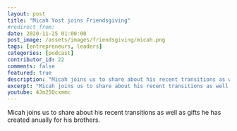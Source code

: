 ```yaml
---
layout: post
title: "Micah Yost joins Friendsgiving"
#redirect_from:
date: 2020-11-25 01:00:00
post_image: /assets/images/friendsgiving/micah.png
tags: [entrepreneurs, leaders]
categories: [podcast]
contributor_id: 22
comments: false
featured: true
description: "Micah joins us to share about his recent transitions as well as gifts he has created anually for his brothers."
excerpt: "Micah joins us to share about his recent transitions as well as gifts he has created anually for his brothers."
youtube: 4Jm25Qcxmmc
---
```

Micah joins us to share about his recent transitions as well as gifts he has created anually for his brothers.